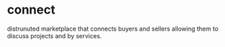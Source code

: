# connect
distrunuted marketplace that connects buyers and sellers allowing them to discuss projects and by services. 
